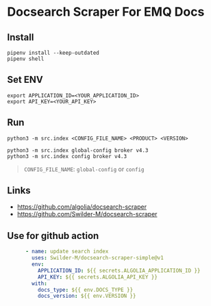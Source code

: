 # Docsearch Scraper For EMQ Docs

## Install
```shell
pipenv install --keep-outdated
pipenv shell
```

## Set ENV
```shell
export APPLICATION_ID=<YOUR_APPLICATION_ID>
export API_KEY=<YOUR_API_KEY>
```

## Run
```shell
python3 -m src.index <CONFIG_FILE_NAME> <PRODUCT> <VERSION>

python3 -m src.index global-config broker v4.3
python3 -m src.index config broker v4.3
```

> `CONFIG_FILE_NAME`: `global-config` or `config`
## Links
- <https://github.com/algolia/docsearch-scraper>
- <https://github.com/Swilder-M/docsearch-scraper>


## Use for github action
```yaml
      - name: update search index
        uses: Swilder-M/docsearch-scraper-simple@v1
        env:
          APPLICATION_ID: ${{ secrets.ALGOLIA_APPLICATION_ID }}
          API_KEY: ${{ secrets.ALGOLIA_API_KEY }}
        with:
          docs_type: ${{ env.DOCS_TYPE }}
          docs_version: ${{ env.VERSION }}
```

